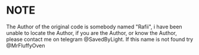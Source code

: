 # NOTE
The Author of the original code is somebody named "Rafii", i have been unable to locate the Author, if you are the Author, or know the Author, please contact me on telegram @SavedByLight. If this name is not found try @MrFluffyOven
